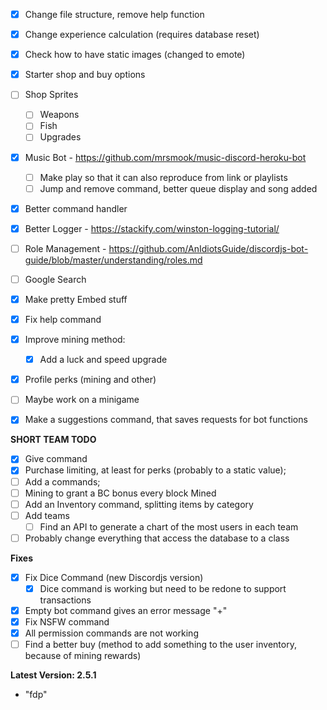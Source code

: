 - [x] Change file structure, remove help function
- [x] Change experience calculation (requires database reset)
- [x] Check how to have static images (changed to emote)
- [x] Starter shop and buy options
- [ ] Shop Sprites
    - [ ] Weapons
    - [ ] Fish
    - [ ] Upgrades
- [x] Music Bot - https://github.com/mrsmook/music-discord-heroku-bot
    - [ ] Make play so that it can also reproduce from link or playlists
    - [ ] Jump and remove command, better queue display and song added
- [x] Better command handler
- [x] Better Logger - https://stackify.com/winston-logging-tutorial/
- [ ] Role Management - https://github.com/AnIdiotsGuide/discordjs-bot-guide/blob/master/understanding/roles.md
- [ ] Google Search
- [x] Make pretty Embed stuff
- [x] Fix help command
- [x] Improve mining method:
    - [x] Add a luck and speed upgrade
- [x] Profile perks (mining and other)
- [ ] Maybe work on a minigame

- [x] Make a suggestions command, that saves requests for bot functions

**SHORT TEAM TODO**
- [x] Give command
- [x] Purchase limiting, at least for perks (probably to a static value);
- [ ] Add a commands;
- [ ] Mining to grant a BC bonus every block Mined
- [ ] Add an Inventory command, splitting items by category
- [ ] Add teams
    - [ ] Find an API to generate a chart of the most users in each team
- [ ] Probably change everything that access the database to a class

**Fixes**
- [x] Fix Dice Command (new Discordjs version)
    - [x] Dice command is working but need to be redone to support transactions
- [x] Empty bot command gives an error message "+"
- [x] Fix NSFW command
- [x] All permission commands are not working
- [ ] Find a better buy (method to add something to the user inventory, because of mining rewards)

**Latest Version: 2.5.1**
- "fdp"